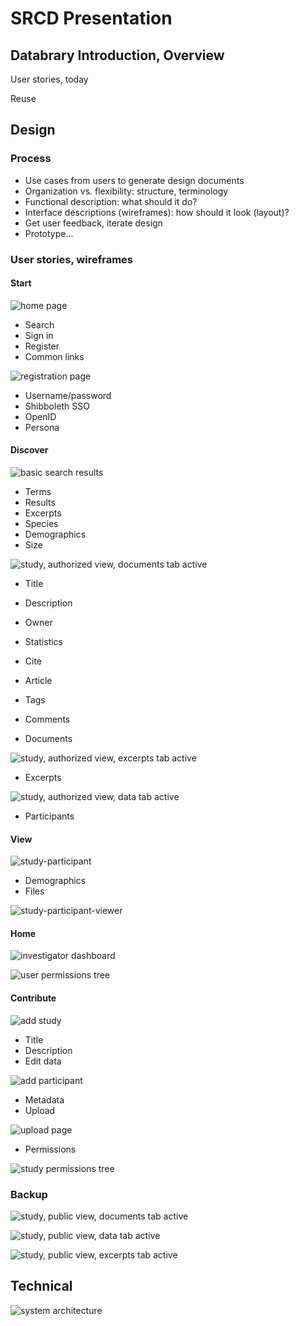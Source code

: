 # SRCD Presentation

## Databrary Introduction, Overview

User stories, today

Reuse

## Design

### Process

* Use cases from users to generate design documents
* Organization vs. flexibility: structure, terminology
* Functional description: what should it do?
* Interface descriptions (wireframes): how should it look (layout)?
* Get user feedback, iterate design
* Prototype...

### User stories, wireframes

#### Start

![home page](home-page.png)

* Search
* Sign in
* Register
* Common links

![registration page](register.png)

* Username/password
* Shibboleth SSO
* OpenID
* Persona

#### Discover

![basic search results](search-basic-results.png)

* Terms
* Results
* Excerpts
* Species
* Demographics
* Size

![study, authorized view, documents tab active](study-authorized-view-documents.png)

* Title
* Description
* Owner
* Statistics
* Cite
* Article
* Tags
* Comments

* Documents

![study, authorized view, excerpts tab active](study-authorized-view-excerpts.png)

* Excerpts

![study, authorized view, data tab active](study-authorized-view-data.png)

* Participants

#### View

![study-participant](study-participant.png)

* Demographics
* Files

![study-participant-viewer](study-participant-viewer.png)

#### Home

![investigator dashboard](investigator-dashboard.png)

![user permissions tree](user-permissions-management-tree.png)

#### Contribute

![add study](study-authorized-new.png)

* Title
* Description
* Edit data

![add participant](study-participant-new.png)

* Metadata
* Upload

![upload page](study-upload-page.png)

* Permissions

![study permissions tree](study-permissions-management-tree.png)

### Backup

![study, public view, documents tab active](study-public-view-documents.png)

![study, public view, data tab active](study-public-view-data.png)

![study, public view, excerpts tab active](study-public-view-excerpts.png)

## Technical

![system architecture](architecture.svg)
